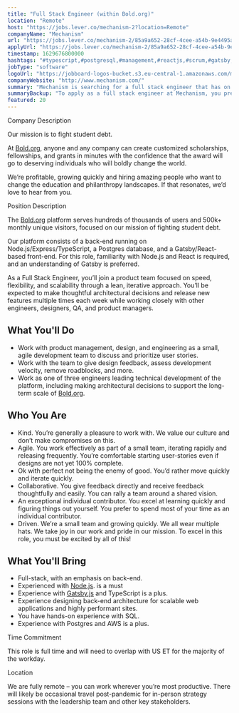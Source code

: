 ```yaml
---
title: "Full Stack Engineer (within Bold.org)"
location: "Remote"
host: "https://jobs.lever.co/mechanism-2?location=Remote"
companyName: "Mechanism"
url: "https://jobs.lever.co/mechanism-2/85a9a652-28cf-4cee-a54b-9e4495ab393b"
applyUrl: "https://jobs.lever.co/mechanism-2/85a9a652-28cf-4cee-a54b-9e4495ab393b/apply"
timestamp: 1629676800000
hashtags: "#typescript,#postgresql,#management,#reactjs,#scrum,#gatsby,#ui/ux,#aws,#sql,#qa"
jobType: "software"
logoUrl: "https://jobboard-logos-bucket.s3.eu-central-1.amazonaws.com/mechanism"
companyWebsite: "http://www.mechanism.com/"
summary: "Mechanism is searching for a full stack engineer that has on experience with SQL."
summaryBackup: "To apply as a full stack engineer at Mechanism, you preferably need to have some #typescript, #postgresql, #management."
featured: 20
---
```


Company Description

Our mission is to fight student debt.

At [Bold.org](http://Bold.org), anyone and any company can create customized scholarships, fellowships, and grants in minutes with the confidence that the award will go to deserving individuals who will boldly change the world.

We’re profitable, growing quickly and hiring amazing people who want to change the education and philanthropy landscapes. If that resonates, we’d love to hear from you.

Position Description

The [Bold.org](http://Bold.org) platform serves hundreds of thousands of users and 500k+ monthly unique visitors, focused on our mission of fighting student debt.

Our platform consists of a back-end running on Node.js/Express/TypeScript, a Postgres database, and a Gatsby/React-based front-end. For this role, familiarity with Node.js and React is required, and an understanding of Gatsby is preferred.

As a Full Stack Engineer, you’ll join a product team focused on speed, flexibility, and scalability through a lean, iterative approach. You’ll be expected to make thoughtful architectural decisions and release new features multiple times each week while working closely with other engineers, designers, QA, and product managers.

## What You'll Do

*   Work with product management, design, and engineering as a small, agile development team to discuss and prioritize user stories.
*   Work with the team to give design feedback, assess development velocity, remove roadblocks, and more.
*   Work as one of three engineers leading technical development of the platform, including making architectural decisions to support the long-term scale of [Bold.org](http://Bold.org).

## Who You Are

*   Kind. You’re generally a pleasure to work with. We value our culture and don’t make compromises on this.
*   Agile. You work effectively as part of a small team, iterating rapidly and releasing frequently. You’re comfortable starting user-stories even if designs are not yet 100% complete.
*   Ok with perfect not being the enemy of good. You’d rather move quickly and iterate quickly.
*   Collaborative. You give feedback directly and receive feedback thoughtfully and easily. You can rally a team around a shared vision.
*   An exceptional individual contributor. You excel at learning quickly and figuring things out yourself. You prefer to spend most of your time as an individual contributor.
*   Driven. We’re a small team and growing quickly. We all wear multiple hats. We take joy in our work and pride in our mission. To excel in this role, you must be excited by all of this!

## What You'll Bring

*   Full-stack, with an emphasis on back-end.
*   Experienced with [Node.js](http://Node.js). is a must 
*   Experience with [Gatsby.js](http://Gatsby.js) and TypeScript is a plus. 
*   Experience designing back-end architecture for scalable web applications and highly performant sites. 
*   You have hands-on experience with SQL. 
*   Experience with Postgres and AWS is a plus.

Time Commitment 

This role is full time and will need to overlap with US ET for the majority of the workday.

Location

We are fully remote – you can work wherever you’re most productive. There will likely be occasional travel post-pandemic for in-person strategy sessions with the leadership team and other key stakeholders.
